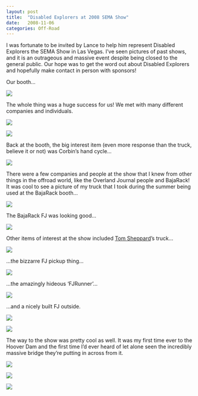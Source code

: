 ```yaml
---
layout: post
title:  "Disabled Explorers at 2008 SEMA Show"
date:   2008-11-06
categories: Off-Road
---
```


I was fortunate to be invited by Lance to help him represent Disabled Explorers the SEMA Show in Las Vegas. I’ve seen pictures of past shows, and it is an outrageous and massive event despite being closed to the general public. Our hope was to get the word out about Disabled Explorers and hopefully make contact in person with sponsors!

Our booth…

![](/assets/img/2008-11-06-sema/DE_booth.jpg)

The whole thing was a huge success for us! We met with many different companies and individuals.

![](/assets/img/2008-11-06-sema/DSC_2456.jpg)

![](/assets/img/2008-11-06-sema/DSC_2441.jpg)

Back at the booth, the big interest item (even more response than the truck, believe it or not) was Corbin’s hand cycle…

![](/assets/img/2008-11-06-sema/DSC_2776.jpg)

There were a few companies and people at the show that I knew from other things in the offroad world, like the Overland Journal people and BajaRack! It was cool to see a picture of my truck that I took during the summer being used at the BajaRack booth…

![](/assets/img/2008-11-06-sema/DSC_2773.jpg)

The BajaRack FJ was looking good…

![](/assets/img/2008-11-06-sema/DSC_2770.jpg)

Other items of interest at the show included [Tom Sheppard](http://www.amazon.com/Vehicle-Dependent-Expedition-Guide-Tom-Sheppard/dp/0953232409)’s truck…

![](/assets/img/2008-11-06-sema/DSC_2765.jpg)

…the bizzarre FJ pickup thing…

![](/assets/img/2008-11-06-sema/DSC_2502.jpg)

…the amazingly hideous ‘FJRunner’…

![](/assets/img/2008-11-06-sema/DSC_2509.jpg)

…and a nicely built FJ outside.

![](/assets/img/2008-11-06-sema/DSC_2515.jpg)

![](/assets/img/2008-11-06-sema/DSC_2522.jpg)

The way to the show was pretty cool as well. It was my first time ever to the Hoover Dam and the first time I’d ever heard of let alone seen the incredibly massive bridge they’re putting in across from it.

![](/assets/img/2008-11-06-sema/DSC_2364.jpg)

![](/assets/img/2008-11-06-sema/DSC_2357.jpg)

![](/assets/img/2008-11-06-sema/DSC_2371.jpg)